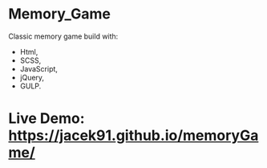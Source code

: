 # Memory_Game

Classic memory game build with:
* Html,
* SCSS,
* JavaScript,
* jQuery,
* GULP.

# Live Demo:  https://jacek91.github.io/memoryGame/
